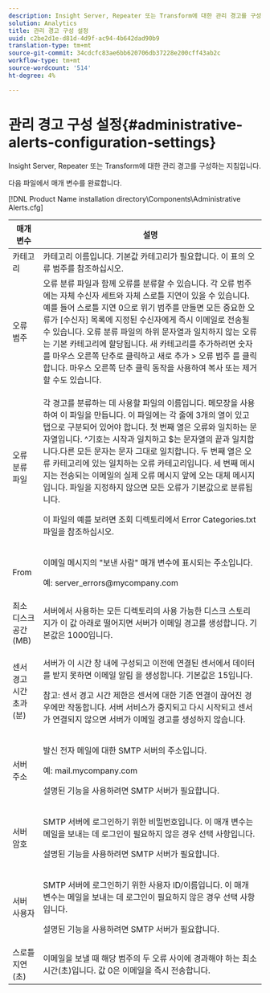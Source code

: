 ```yaml
---
description: Insight Server, Repeater 또는 Transform에 대한 관리 경고를 구성하는 지침입니다.
solution: Analytics
title: 관리 경고 구성 설정
uuid: c2be2d1e-d81d-4d9f-ac94-4b642dad90b9
translation-type: tm+mt
source-git-commit: 34cdcfc83ae6bb620706db37228e200cff43ab2c
workflow-type: tm+mt
source-wordcount: '514'
ht-degree: 4%

---
```



# 관리 경고 구성 설정{#administrative-alerts-configuration-settings}

Insight Server, Repeater 또는 Transform에 대한 관리 경고를 구성하는 지침입니다.

다음 파일에서 매개 변수를 완료합니다.

[!DNL Product Name installation directory\Components\Administrative Alerts.cfg]

<table id="table_5A2298906D5F4215B8FAC42CACBC0002"> 
 <thead> 
  <tr> 
   <th colname="col1" class="entry"> 매개 변수 </th> 
   <th colname="col2" class="entry"> 설명 </th> 
  </tr> 
 </thead>
 <tbody> 
  <tr> 
   <td colname="col1"> 카테고리 </td> 
   <td colname="col2"> 카테고리 이름입니다. 기본값 카테고리가 필요합니다. 이 표의 오류 범주를 참조하십시오. </td> 
  </tr> 
  <tr> 
   <td colname="col1"> 오류 범주 </td> 
   <td colname="col2"> 오류 분류 파일과 함께 오류를 분류할 수 있습니다. 각 오류 범주에는 자체 수신자 세트와 자체 스로틀 지연이 있을 수 있습니다. 예를 들어 스로틀 지연 0으로 위기 범주를 만들면 모든 중요한 오류가 [수신자] 목록에 지정된 수신자에게 즉시 이메일로 전송될 수 있습니다. 오류 분류 파일의 하위 문자열과 일치하지 않는 오류는 기본 카테고리에 할당됩니다. 새 카테고리를 추가하려면 숫자를 마우스 오른쪽 단추로 클릭하고 새로 추가 <span class="uicontrol"> &gt; </span> 오류 범주 <span class="uicontrol"> </span>를 클릭합니다. 마우스 오른쪽 단추 클릭 동작을 사용하여 복사 또는 제거할 수도 있습니다. </td> 
  </tr> 
  <tr> 
   <td colname="col1"> 오류 분류 파일 </td> 
   <td colname="col2"> <p>각 경고를 분류하는 데 사용할 파일의 이름입니다. 메모장을 사용하여 이 파일을 만듭니다. 이 파일에는 각 줄에 3개의 열이 있고 탭으로 구분되어 있어야 합니다. 첫 번째 열은 오류와 일치하는 문자열입니다. ^기호는 시작과 일치하고 $는 문자열의 끝과 일치합니다.다른 모든 문자는 문자 그대로 일치합니다. 두 번째 열은 오류 카테고리에 있는 일치하는 오류 카테고리입니다. 세 번째 메시지는 전송되는 이메일의 실제 오류 메시지 앞에 오는 대체 메시지입니다. 파일을 지정하지 않으면 모든 오류가 기본값으로 분류됩니다. </p> <p>이 파일의 예를 보려면 조회 디렉토리에서 <span class="filepath"> Error Categories.txt </span> 파일을 참조하십시오. </p> </td> 
  </tr> 
  <tr> 
   <td colname="col1"> From </td> 
   <td colname="col2"> <p>이메일 메시지의 "보낸 사람" 매개 변수에 표시되는 주소입니다. </p> <p>예: <span class="filepath"> server_errors@mycompany.com </span></p> </td> 
  </tr> 
  <tr> 
   <td colname="col1"> 최소 디스크 공간(MB) </td> 
   <td colname="col2"> 서버에서 사용하는 모든 디렉토리의 사용 가능한 디스크 스토리지가 이 값 아래로 떨어지면 서버가 이메일 경고를 생성합니다. 기본값은 1000입니다. </td> 
  </tr> 
  <tr> 
   <td colname="col1"> 센서 경고 시간 초과(분) </td> 
   <td colname="col2"> <p>서버가 이 시간 창 내에 구성되고 이전에 연결된 <span class="wintitle"> 센서에서 데이터를 받지 못하면 이메일 알림 </span> 을 생성합니다. 기본값은 15입니다. </p> <p> <p>참고: <span class="wintitle"> 센서 </span> 경고 시간 제한은 센서에 대한 기존 연결이 <span class="wintitle"> 끊어진 경우에만 </span> 작동합니다. 서버 서비스가 중지되고 다시 시작되고 센서가 <span class="wintitle"> 연결되지 </span> 않으면 서버가 이메일 경고를 생성하지 않습니다. </p> </p> </td> 
  </tr> 
  <tr> 
   <td colname="col1"> 서버 주소 </td> 
   <td colname="col2"> <p>발신 전자 메일에 대한 SMTP 서버의 주소입니다. </p> <p>예: <span class="filepath"> mail.mycompany.com </span></p> <p>설명된 기능을 사용하려면 SMTP 서버가 필요합니다. </p> </td> 
  </tr> 
  <tr> 
   <td colname="col1"> 서버 암호 </td> 
   <td colname="col2"> <p>SMTP 서버에 로그인하기 위한 비밀번호입니다. 이 매개 변수는 메일을 보내는 데 로그인이 필요하지 않은 경우 선택 사항입니다. </p> <p>설명된 기능을 사용하려면 SMTP 서버가 필요합니다. </p> </td> 
  </tr> 
  <tr> 
   <td colname="col1"> 서버 사용자 </td> 
   <td colname="col2"> <p>SMTP 서버에 로그인하기 위한 사용자 ID/이름입니다. 이 매개 변수는 메일을 보내는 데 로그인이 필요하지 않은 경우 선택 사항입니다. </p> <p>설명된 기능을 사용하려면 SMTP 서버가 필요합니다. </p> </td> 
  </tr> 
  <tr> 
   <td colname="col1"> 스로틀 지연(초) </td> 
   <td colname="col2"> 이메일을 보낼 때 해당 범주의 두 오류 사이에 경과해야 하는 최소 시간(초)입니다. 값 0은 이메일을 즉시 전송합니다. </td> 
  </tr> 
 </tbody> 
</table>

